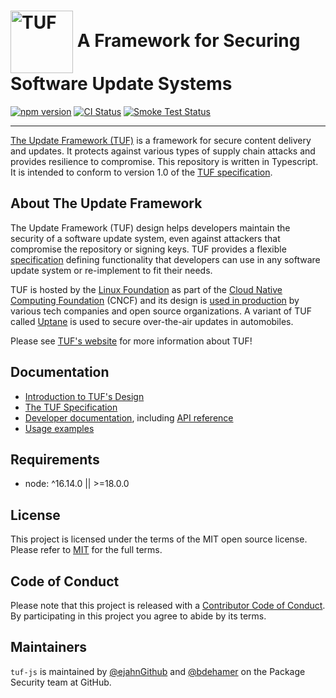 # <img src="https://cdn.rawgit.com/theupdateframework/artwork/3a649fa6/tuf-logo.svg" height="100" valign="middle" alt="TUF"/> A Framework for Securing Software Update Systems

[![npm version](https://img.shields.io/npm/v/tuf-js.svg?style=flat)](https://www.npmjs.com/package/tuf-js) [![CI Status](https://github.com/theupdateframework/tuf-js/workflows/CI/badge.svg)](https://github.com/theupdateframework/tuf-js/actions/workflows/ci.yml) [![Smoke Test Status](https://github.com/theupdateframework/tuf-js/workflows/smoke-test/badge.svg)](https://github.com/theupdateframework/tuf-js/actions/workflows/smoke-test.yml)

---

[The Update Framework (TUF)](https://theupdateframework.io/) is a framework for
secure content delivery and updates. It protects against various types of
supply chain attacks and provides resilience to compromise. This repository is written in Typescript. It is intended to conform to
version 1.0 of the [TUF
specification](https://theupdateframework.github.io/specification/latest/).

## About The Update Framework

The Update Framework (TUF) design helps developers maintain the security of a
software update system, even against attackers that compromise the repository
or signing keys.
TUF provides a flexible
[specification](https://github.com/theupdateframework/specification/blob/master/tuf-spec.md)
defining functionality that developers can use in any software update system or
re-implement to fit their needs.

TUF is hosted by the [Linux Foundation](https://www.linuxfoundation.org/) as
part of the [Cloud Native Computing Foundation](https://www.cncf.io/) (CNCF)
and its design is [used in production](https://theupdateframework.io/adoptions/)
by various tech companies and open source organizations. A variant of TUF
called [Uptane](https://uptane.github.io/) is used to secure over-the-air
updates in automobiles.

Please see [TUF's website](https://theupdateframework.com/) for more information about TUF!

## Documentation

- [Introduction to TUF's Design](https://theupdateframework.io/overview/)
- [The TUF Specification](https://theupdateframework.github.io/specification/latest/)
- [Developer documentation](https://theupdateframework.readthedocs.io/), including
  [API reference](https://theupdateframework.readthedocs.io/en/latest/api/api-reference.html)
- [Usage examples](./examples/client)

## Requirements

* node: ^16.14.0 || >=18.0.0

## License

This project is licensed under the terms of the MIT open source license. Please refer to [MIT](./LICENSE.md) for the full terms.

## Code of Conduct

Please note that this project is released with a [Contributor Code of Conduct](./CODE_OF_CONDUCT.md). By participating in this project you agree to abide by its terms.

## Maintainers

`tuf-js` is maintained by [@ejahnGithub](https://github.com/ejahnGithub) and [@bdehamer](https://github.com/bdehamer) on the Package Security team at GitHub.
